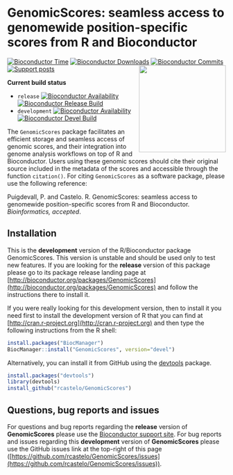 # GenomicScores: seamless access to genomewide position-specific scores from R and Bioconductor

[![Bioconductor Time](http://bioconductor.org/shields/years-in-bioc/GenomicScores.svg)](http://bioconductor.org/packages/release/bioc/html/GenomicScores.html "How long has been GenomicScores in a release of Bioconductor")
[![Bioconductor Downloads](http://bioconductor.org/shields/downloads/GenomicScores.svg)](http://bioconductor.org/packages/stats/bioc/GenomicScores.html "Percentile (top 5/20/50% or 'available') of downloads over the last 6 full months")
[![Bioconductor Commits](http://bioconductor.org/shields/commits/bioc/GenomicScores.svg)](http://bioconductor.org/packages/devel/bioc/html/GenomicScores.html#svn_source "Average SVN commits (to the devel branch) per month over the last 6 months")
[![Support posts](http://bioconductor.org/shields/posts/GenomicScores.svg)](https://support.bioconductor.org/t/GenomicScores/ "Bioconductor support site activity on GenomicScores, last 6 months: tagged questions/avg. answers per question/avg. comments per question/accepted answers, or 0 if no tagged posts.")
<img align="right" src="https://raw.githubusercontent.com/Bioconductor/BiocStickers/master/GenomicScores/GenomicScores.png" height="200"/>

**Current build status**
- `release` [![Bioconductor Availability](http://bioconductor.org/shields/availability/release/GenomicScores.svg)](http://bioconductor.org/packages/release/bioc/html/GenomicScores.html#archives "Whether GenomicScores release is available on all platforms") 
[![Bioconductor Release Build](http://bioconductor.org/shields/build/release/bioc/GenomicScores.svg)](http://bioconductor.org/checkResults/release/bioc-LATEST/GenomicScores/ "Bioconductor release build")
- `development` [![Bioconductor Availability](http://bioconductor.org/shields/availability/devel/GenomicScores.svg)](http://bioconductor.org/packages/devel/bioc/html/GenomicScores.html#archives "Whether GenomicScores devel is available on all platforms") 
[![Bioconductor Devel Build](http://bioconductor.org/shields/build/devel/bioc/GenomicScores.svg)](http://bioconductor.org/checkResults/devel/bioc-LATEST/GenomicScores/ "Bioconductor devel build")

The `GenomicScores` package facilitates an efficient storage and seamless access of genomic scores, and their integration into genome analysis workflows on top of R and Bioconductor. Users using these genomic scores should cite their original source included in the metadata of the scores and accessible through the function `citation()`. For citing `GenomicScores` as a software package, please use the following reference:

   Puigdevall, P. and Castelo. R. GenomicScores: seamless access to genomewide position-specific scores from R and Bioconductor. _Bioinformatics, accepted_.

## Installation

This is the __development__ version of the R/Bioconductor package GenomicScores. This version is unstable and should be used only to test new features. If you are looking for the __release__ version of this package please go to its package release landing page at [http://bioconductor.org/packages/GenomicScores](http://bioconductor.org/packages/GenomicScores) and follow the instructions there to install it.

If you were really looking for this development version, then to install it you
need first to install the development version of R that you can find at [http://cran.r-project.org](http://cran.r-project.org) and then type the following instructions from the R shell:

```r
install.packages("BiocManager")
BiocManager::install("GenomicScores", version="devel")
```

Alternatively, you can install it from GitHub using the [devtools](https://github.com/hadley/devtools "devtools") package.

```r
install.packages("devtools")
library(devtools)
install_github("rcastelo/GenomicScores")
```

## Questions, bug reports and issues

For questions and bug reports regarding the __release__ version of **GenomicScores**
please use the [Bioconductor support site](http://support.bioconductor.org "Bioconductor support site").
For bug reports and issues regarding this __development__ version of **GenomicScores**
please use the GitHub issues link at the top-right of this page
([https://github.com/rcastelo/GenomicScores/issues](https://github.com/rcastelo/GenomicScores/issues)).
